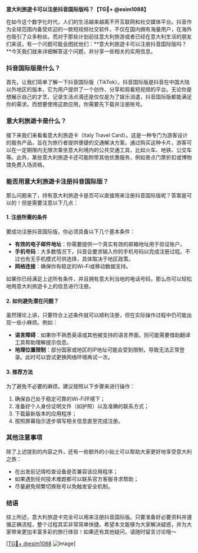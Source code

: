 **意大利旅遊卡可以注册抖音国际版吗？【TG💪+ @esim1088】**

在如今这个数字化时代，人们的生活越来越离不开互联网和社交媒体平台。抖音作为全球范围内备受欢迎的一款短视频社交软件，不仅在国内拥有海量用户，在海外也吸引了众多粉丝。而对于那些计划前往意大利旅游或者已经在意大利生活的朋友们来说，有一个问题可能会困扰他们：**意大利旅遊卡可以注册抖音国际版吗？**今天我们就来详细解答这个问题，并分享一些相关的实用信息。

### 抖音国际版是什么？

首先，让我们简单了解一下抖音国际版（TikTok）。抖音国际版是抖音在中国大陆以外地区的版本，它为用户提供了一个创作、分享和观看短视频的平台。无论你是想展示自己的才艺、记录生活点滴还是仅仅是为了娱乐消遣，抖音国际版都能满足你的需求。而想要使用这款应用，你需要先下载并注册账号。

### 意大利旅遊卡是什么？

接下来我们来看看意大利旅遊卡（Italy Travel Card）。这是一种专门为游客设计的服务产品，旨在为旅行者提供便捷的交通解决方案。通过购买这种卡片，游客可以在一定期限内无限次乘坐意大利境内的公共交通工具，比如火车、地铁、公交车等。此外，某些意大利旅遊卡还可能附带其他优惠服务，例如景点门票折扣或博物馆免费入场资格。

### 能否用意大利旅遊卡注册抖音国际版？

那么问题来了，持有意大利旅遊卡是否可以直接用来注册抖音国际版呢？答案是可以的！但是需要注意以下几点：

#### 1. 注册所需的条件
要成功注册抖音国际版，你必须具备以下几个基本条件：
- **有效的电子邮件地址**：你需要提供一个真实有效的邮箱地址用于验证账户。
- **手机号码**：大多数情况下，抖音会要求输入你的手机号码以完成注册过程。不过也有无手机模式可供选择，具体取决于地区政策。
- **网络连接**：确保你有稳定的Wi-Fi或移动数据支持。

如果你已经满足上述所有条件，并且拥有意大利当地的电话号码，那么你可以轻松地用意大利旅遊卡上的信息进行注册。

#### 2. 如何避免潜在问题？
虽然理论上讲，只要符合上述条件就可以顺利注册，但在实际操作过程中仍可能出现一些小麻烦。例如：
- **语言障碍**：如果你不熟悉英语或其他被支持的语言界面，则可能需要借助翻译工具帮助理解提示信息。
- **地理位置限制**：部分国家或地区的IP地址可能会受到限制，导致无法正常登录。此时可以尝试更换网络环境再试一次。

#### 3. 推荐方法
为了避免不必要的麻烦，建议按照以下步骤来进行操作：
1. 确保自己处于稳定可靠的Wi-Fi环境下；
2. 准备好个人身份证明文件（如护照）以及准确的联系方式；
3. 下载最新版本的应用程序；
4. 按照屏幕指示逐步填写相关信息直至完成注册。

### 其他注意事项

除了上述提到的内容之外，还有一些额外的小贴士可以帮助大家更好地享受意大利之旅：
- 在出发前记得检查设备是否兼容该应用程序；
- 如果遇到任何技术难题都可以联系官方客服寻求帮助；
- 尽量避免频繁切换账号以免触发安全机制。

### 结语

综上所述，意大利旅遊卡完全可以用来注册抖音国际版。只要准备好必要资料并遵循正确流程，整个过程其实非常简单快捷。希望本文能够为大家解决疑惑，并为大家带来更加丰富多彩的旅行体验！如果还有其他疑问，请随时留言讨论哦～ 

[[TG💪+ @esim1088](https://t.me/s/esim1088) ![Image](https://i.postimg.cc/4NQfJmqS/Snipaste-2025-05-13-00-14-12.png)]
